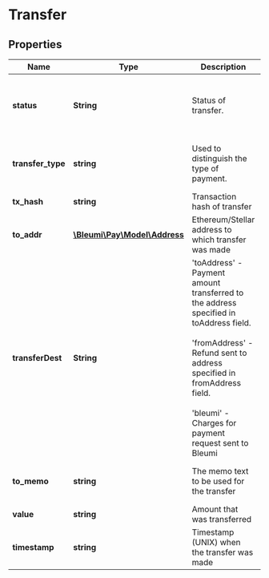 # Transfer

## Properties
Name | Type | Description | Notes
------------ | ------------- | ------------- | -------------
**status** | **String** |Status of transfer.|  [optional] Possible values are: <br>'processed' and <br>'not_processed'
**transfer_type** | **string** | Used to distinguish the type of payment. |  [optional] For Ethereum payments value will be 'ethereum'.
**tx_hash** | **string** |Transaction hash of transfer | 
**to_addr** | [**\Bleumi\Pay\Model\Address**](Address.md) |Ethereum/Stellar address to which transfer was made  | 
**transferDest** | **String** |'toAddress' - Payment amount transferred to the address specified in toAddress field. <br><br>'fromAddress' - Refund sent to address specified in fromAddress field. <br><br>'bleumi' - Charges for payment request sent to Bleumi  | 
**to_memo** | **string** | The memo text to be used for the transfer |  [optional] Applicable only for Stellar network
**value** | **string** |Amount that was transferred | 
**timestamp** | **string** |Timestamp (UNIX) when the transfer was made| 
